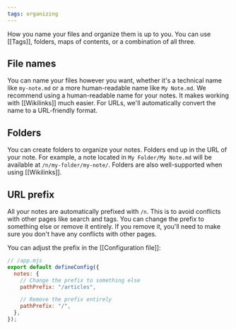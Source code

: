 ```yaml
---
tags: organizing
---
```


How you name your files and organize them is up to you. You can use [[Tags]], folders, maps of contents, or a combination of all three.

## File names

You can name your files however you want, whether it's a technical name like `my-note.md` or a more human-readable name like `My Note.md`. We recommend using a human-readable name for your notes. It makes working with [[Wikilinks]] much easier. For URLs, we'll automatically convert the name to a URL-friendly format.

## Folders

You can create folders to organize your notes. Folders end up in the URL of your note. For example, a note located in `My Folder/My Note.md` will be available at `/n/my-folder/my-note/`. Folders are also well-supported when using [[Wikilinks]].

## URL prefix

All your notes are automatically prefixed with `/n`. This is to avoid conflicts with other pages like search and tags.
You can change the prefix to something else or remove it entirely.
If you remove it, you'll need to make sure you don't have any conflicts with other pages.

You can adjust the prefix in the [[Configuration file]]:

```js
// /app.mjs
export default defineConfig({
  notes: {
    // Change the prefix to something else
    pathPrefix: "/articles",

    // Remove the prefix entirely
    pathPrefix: "/",
  },
});
```
